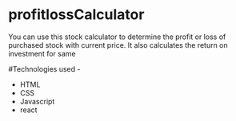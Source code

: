 # profitlossCalculator
You can use this stock calculator to determine the profit or loss of purchased stock with current price. It also calculates the return on investment for same

#Technologies used - 
  * HTML
  * CSS
  * Javascript
  * react
